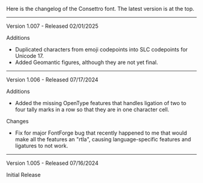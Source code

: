 Here is the changelog of the Consettro font. The latest version is at the top.

-------------------------------------------------------------------------------

Version 1.007 - Released 02/01/2025

Additions
- Duplicated characters from emoji codepoints into SLC codepoints for Unicode 17.
- Added Geomantic figures, although they are not yet final.

-------------------------------------------------------------------------------

Version 1.006 - Released 07/17/2024

Additions
- Added the missing OpenType features that handles ligation of two to four tally marks in a row so that they are in one character cell.

Changes
- Fix for major FontForge bug that recently happened to me that would make all the features an "rtla", causing language-specific features and ligatures to not work.

-------------------------------------------------------------------------------

Version 1.005 - Released 07/16/2024

Initial Release
